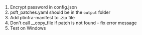 1. Encrypt password in config.json
2. psft_patches.yaml should be in the `output` folder
3. Add ptinfra-manifest to .zip file
4. Don't call __copy_file if patch is not found - fix error message
5. Test on Windows
